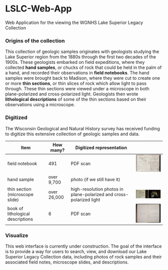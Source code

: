 # LSLC-Web-App
Web Application for the viewing the WGNHS Lake Superior Legacy Collection



### Origins of the collection 
This collection of geologic samples originates with geologists studying the Lake Superior region from the 1880s through the first two decades of the 1900s. These geologists embarked on field expeditions, where they collected **hand samples**, or chucks of rock that could be held in the palm of a hand, and recorded their observations in **field notebooks**. The hand samples were brought back to Madison, where they were cut to create one or more **thin sections**, or thin slices of rock which allow light to pass through. These thin sections were viewed under a microscope in both plane-polarized and cross-polarized light. Geologists then wrote **lithological descriptions** of some of the thin sections based on their observations using a microscope. 


### Digitized

The Wisconsin Geological and Natural History survey has received funding to digitize this extensive collection of geologic samples and data. 



| Item                         | How many? | Digitized representation                                  |   |
|------------------------------|---|-----------------------------------------------------------|---|
| field notebook               | 491 | PDF scan                                                  | ![notebook image](images/tinyThumbnails/notebook02_spread_tiny.jpg)  |
| hand sample                  | over 9,700 | photo (if we still have it)                                                          |   |
| thin section (microscope slide)                | over 26,000 | high-resolution photos in plane-polarized and cross-polarized light|  ![thin section image](images/tinyThumbnails/thinSec23_tiny.jpg) |
| book of lithological descriptions | 6 | PDF scan                                                 | ![lith book image](images/tinyThumbnails/lithbookVI_spread_tiny.jpg)  |  |



### Visualize
This web interface is currently under construction. The goal of the interface is to provide a way for users to search, view, and download our Lake Superior Legacy Collection data, including photos of rock samples and their associated field notes, microscope slides, and descriptions. 
